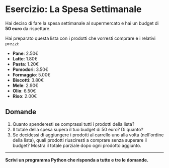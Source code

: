 # Esercizio: La Spesa Settimanale

Hai deciso di fare la spesa settimanale al supermercato e hai un budget di **50 euro** da rispettare.

Hai preparato questa lista con i prodotti che vorresti comprare e i relativi prezzi:

- **Pane**: 2.50€
- **Latte**: 1.80€
- **Pasta**: 1.20€
- **Pomodori**: 3.50€
- **Formaggio**: 5.00€
- **Biscotti**: 3.80€
- **Mele**: 2.90€
- **Olio**: 6.50€
- **Riso**: 2.00€

## Domande

1. Quanto spenderesti se comprassi tutti i prodotti della lista?
2. Il totale della spesa supera il tuo budget di 50 euro? Di quanto?
3. Se decidessi di aggiungere i prodotti al carrello uno alla volta (nell'ordine della lista), quali prodotti riusciresti a comprare senza superare il budget? Mostra il totale parziale dopo ogni prodotto aggiunto.

---

**Scrivi un programma Python che risponda a tutte e tre le domande.**
